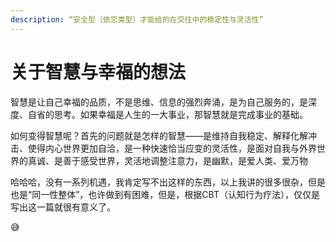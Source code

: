```yaml
---
description: “安全型（依恋类型）才能给的在交往中的稳定性与灵活性”
---
```


# 关于智慧与幸福的想法

智慧是让自己幸福的品质，不是思维、信息的强烈奔涌，是为自己服务的，是深度、自省的思考。如果幸福是人生的一大事业，那智慧就是完成事业的基础。

如何变得智慧呢？首先的问题就是怎样的智慧——是维持自我稳定、解释化解冲击、使得内心世界更加自洽，是一种快速恰当应变的灵活性，是面对自我与外界世界的真诚、是善于感受世界，灵活地调整注意力，是幽默，是爱人类、爱万物

哈哈哈，没有一系列机遇，我肯定写不出这样的东西，以上我讲的很多很杂，但是也是“同一性整体”，也许做到有困难，但是，根据CBT（认知行为疗法），仅仅是写出这一篇就很有意义了。

😅

